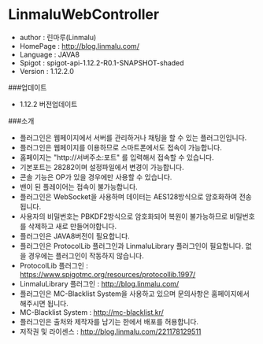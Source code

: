 # LinmaluWebController

 - author : 린마루(Linmalu)
 - HomePage : http://blog.linmalu.com/
 - Language : JAVA8
 - Spigot : spigot-api-1.12.2-R0.1-SNAPSHOT-shaded
 - Version : 1.12.2.0

###업데이트
- 1.12.2 버전업데이트

###소개
- 플러그인은 웹페이지에서 서버를 관리하거나 채팅을 할 수 있는 플러그인입니다.
- 플러그인은 웹페이지를 이용하므로 스마트폰에서도 접속이 가능합니다.
- 홈페이지는 "http://서버주소:포트" 를 입력해서 접속할 수 있습니다.
- 기본포트는 28282이며 설정파일에서 변경이 가능합니다.
- 콘솔 기능은 OP가 있을 경우에만 사용할 수 있습니다.
- 밴이 된 플레이어는 접속이 불가능합니다.
- 플러그인은 WebSocket을 사용하며 데이터는 AES128방식으로 암호화하여 전송됩니다.
- 사용자의 비밀번호는 PBKDF2방식으로 암호화되어 복원이 불가능하므로 비밀번호를 삭제하고 새로 만들어야합니다.
- 플러그인은 JAVA8버전이 필요합니다.
- 플러그인은 ProtocolLib 플러그인과 LinmaluLibrary 플러그인이 필요합니다. 없을 경우에는 플러그인이 작동하지 않습니다.
- ProtocolLib 플러그인 : https://www.spigotmc.org/resources/protocollib.1997/
- LinmaluLibrary 플러그인 : http://blog.linmalu.com/
- 플러그인은 MC-Blacklist System을 사용하고 있으며 문의사항은 홈페이지에서 해주시면 됩니다.
- MC-Blacklist System : http://mc-blacklist.kr/
- 플러그인은 출처와 제작자를 남기는 한에서 배포를 허용합니다.
- 저작권 및 라이센스 : http://blog.linmalu.com/221178129511

